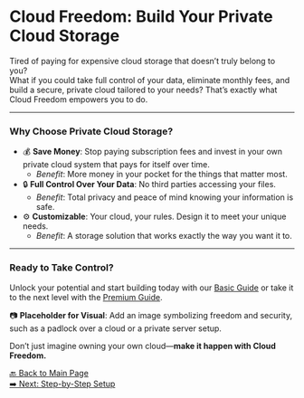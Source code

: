 # Cloud Freedom: Build Your Private Cloud Storage

Tired of paying for expensive cloud storage that doesn’t truly belong to you?  
What if you could take full control of your data, eliminate monthly fees, and build a secure, private cloud tailored to your needs? That’s exactly what Cloud Freedom empowers you to do.

---

### Why Choose Private Cloud Storage?

- 💰 **Save Money**: Stop paying subscription fees and invest in your own private cloud system that pays for itself over time.
  - *Benefit*: More money in your pocket for the things that matter most.
- 🔒 **Full Control Over Your Data**: No third parties accessing your files.
  - *Benefit*: Total privacy and peace of mind knowing your information is safe.
- ⚙️ **Customizable**: Your cloud, your rules. Design it to meet your unique needs.
  - *Benefit*: A storage solution that works exactly the way you want it to.

---

### Ready to Take Control?  
Unlock your potential and start building today with our [Basic Guide](basic.md) or take it to the next level with the [Premium Guide](premium.md).

📷 **Placeholder for Visual**: Add an image symbolizing freedom and security, such as a padlock over a cloud or a private server setup.

Don’t just imagine owning your own cloud—**make it happen with Cloud Freedom.**

[🔙 Back to Main Page](index.md#basic)  
[➡️ Next: Step-by-Step Setup](setup.md)
